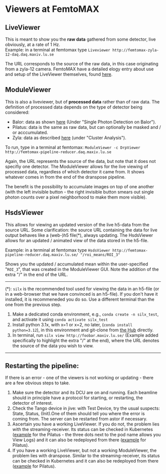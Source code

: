 # Viewers at FemtoMAX

## LiveViewer
This is meant to show you the **raw data** gathered from some detector, live obviously, at a rate of 1 Hz. \
Example: in a terminal at femtomax type `Liveviewer http://femtomax-zyla-12-daq.daq.maxiv.lu.se`

The URL corresponds to the source of the raw data, in this case originating from a zyla-12 camera.
FemtoMAX have a detailed elogy entry about use and setup of the LiveViewer themselves, found [here](https://elogy.maxiv.lu.se/logbooks/165/entries/32899/?title=Liveviewer&authors=Felix).

## ModuleViewer
This is also a liveviewer, but of **processed data** rather than of raw data. The definition of processed data depends on the type of detector being considered:
- Balor: data as shown [here](https://gitlab.maxiv.lu.se/femtomax/drp-cmos/-/tree/main?ref_type=heads#single-photon-detection-on-balor) (Under "Single Photon Detection on Balor").
- Pilatus: data is the same as raw data, but can optionally be masked and / or acccumulated.
- Zyla: data as described [here](https://gitlab.maxiv.lu.se/femtomax/drp-cmos/-/tree/main?ref_type=heads#cluster-analysis-1) (under "Cluster Analysis").

 To run, type in a terminal at femtomax: `ModuleViewer -c DrpViewer http://femtomax-pipeline-reducer.daq.maxiv.lu.se`

 Again, the URL represents the source of the data, but note that it does not specifiy one detector.
 The ModuleViewer allows for the live viewing of processed data, regardless of which detector it came from. It shows whatever comes in from the end of the dranspose pipeline.

 The benefit is the possibility to accumulate images on top of one another (with the left invisible button - the right invisible button smears out single photon counts over a pixel neighborhood to make them more visible).

## HsdsViewer
This allows for viewing an updated version of the live h5-data from the source URL.
Some clarification: the source URL containing the data for live output behaves like a (web-)h5 file(*), always updating. The HsdsViewer allows for an updated / animated view of the data stored in the h5-file.

Example: in a terminal at femtomax type `HsdsViewer http://femtomax-pipeline-reducer.daq.maxiv.lu.se/ "/roi_means/ROI_3"`

Shows you the updated / accumulated mean within the user-specified "`ROI_3`", that was created in the ModuleViewer GUI.
Note the addition of the extra "/" in the end of the URL.

----

(*): `silx` is the recommended tool used for viewing the data in an h5-file (or in a web-browser that we have convinced is an h5-file).
If you don't have it installed, it is recommeneded you do so. Use a different terminal than the one from the previous step.

1. Make a dedicated conda environment, e.g., `conda create -n silx_test`, and activate it using `conda activate silx_test`
2. Install python 3.1x, with x=1 or x=2, no later, (`conda install python=3.12`), in this environment and git-clone from [the Hub](https://github.com/silx-kit/silx) directly.
3. In terminal, run `silx view http://foobar.maxiv.lu.se/` (Example added specifically to highlight the extra "/" at the end), where the URL denotes the source of the data you wish to view.

----

##  Restarting the pipeline:

If there is an error - one of the viewers is not working or updating - there are a few obvious steps to take.

1. Make sure the detector and its DCU are on and running. Each beamline should in principle have a protocol for starting, or restarting, the detector of interest.
2. Check the Tango device in jive: with Test Device, try the usual suspects:  State, Status, (Init).One of them should tell you where the error is coming from. The server can be restarted from  astor if necessary.
3. Ascertain you have a working LiveViewer. If you do not, the problem lies with the streaming-receiver. Its status can be checked in Kubernetes ([example](https://k8s.maxiv.lu.se/dashboard/c/c-m-gsgx4zjk/explorer/apps.deployment/femtomax-pilatus/femtomax-pilatus-daq#pods) for the Pilatus - the three dots next to the pod name allows you View Logs) and it can also be redeployed from there ([example](https://k8s.maxiv.lu.se/dashboard/c/c-m-gsgx4zjk/explorer/apps.deployment?q=femtomax-pilatus) for Pilatus).
4. If you have a working LiveViewer, but not a working ModuleViewer, the problem lies with dranspose. Similar to the streaming-receiver, its status can be checked in Kubernetes and it can also be redeployed from there ([example](https://k8s.maxiv.lu.se/dashboard/c/c-m-gsgx4zjk/explorer/apps.deployment?q=femtomax-pipeline) for Pilatus).
